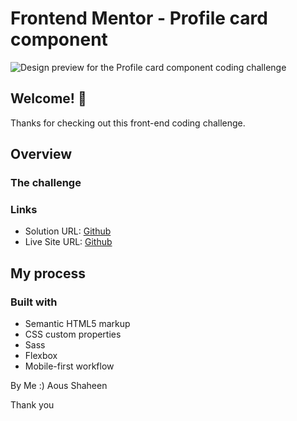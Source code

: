 # Frontend Mentor - Profile card component

![Design preview for the Profile card component coding challenge](./design/desktop-preview.jpg)

## Welcome! 👋

Thanks for checking out this front-end coding challenge.


## Overview

### The challenge

### Links

- Solution URL: [Github](#)
- Live Site URL: [Github](#)

## My process

### Built with

- Semantic HTML5 markup
- CSS custom properties
- Sass
- Flexbox
- Mobile-first workflow

By Me :)
Aous Shaheen

Thank you